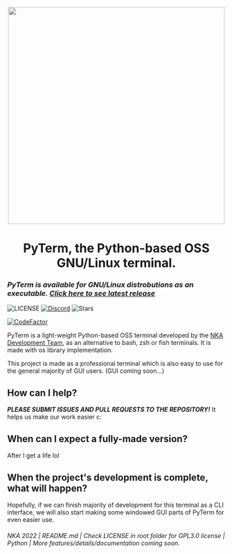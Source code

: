 <p align="center">
  <img width="500px" src="https://raw.githubusercontent.com/PyBotDevs/resources/base/pyterm/PyTerm%20Transparent.png">
</p>

<h1 align='center'>PyTerm, the Python-based OSS GNU/Linux terminal.</h1>

### ***PyTerm is available for GNU/Linux distrobutions as an executable. [Click here to see latest release](https://github.com/PyBotDevs/pyterm/releases/latest)***

![LICENSE](https://img.shields.io/github/license/PyBotDevs/pyterm?style=for-the-badge)
[![Discord](https://img.shields.io/discord/880409977074888714?color=%235865F2&label=Discord&logo=discord&logoColor=%23fffz&style=for-the-badge)](https://discord.gg/b5pz8T6Yjr)
![Stars](https://img.shields.io/github/stars/PyBotDevs/pyterm?style=for-the-badge)

[![CodeFactor](https://www.codefactor.io/repository/github/PyBotDevs/pyterm/badge)](https://www.codefactor.io/repository/github/pybotdevs/isobot-lazer)

PyTerm is a light-weight Python-based OSS terminal developed by the [NKA Development Team](https://github.com/PyBotDevs), as an alternative to bash, zsh or fish terminals. It is made with os library implementation.

This project is made as a professional terminal which is also easy to use for the general majority of GUI users. (GUI coming soon...) 

## How can I help?
***PLEASE SUBMIT ISSUES AND PULL REQUESTS TO THE REPOSITORY!*** It helps us make our work easier c:

## When can I expect a fully-made version?
After I get a life lol

## When the project's development is complete, what will happen?
Hopefully, if we can finish majority of development for this terminal as a CLI interface, we will also start making some windowed GUI parts of PyTerm for even easier use. 

<h6>NKA 2022 | README.md | Check LICENSE in root folder for GPL3.0 license | Python | More features/details/documentation coming soon.</h6>
